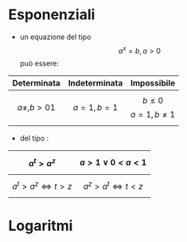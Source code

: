 ﻿

# Esponenziali
- un equazione del tipo $$a^x=b, a>0$$
può essere:

**Determinata**|**Indeterminata**|**Impossibile**
------------ | ------------|--------
$$a\ne,b>01$$|$$a=1,b=1$$|$$b\le0$$$$a=1,b\ne1$$
- del tipo :

| $$a^t > a^z$$ | $$a > 1 \vee 0 < a < 1$$ |
|--|--|
$$a^t > a^z \Leftrightarrow t > z$$ | $$a^z > a^t \Leftrightarrow t < z$$

# Logaritmi





